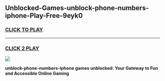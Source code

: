 
## Unblocked-Games-unblock-phone-numbers-iphone-Play-Free-9eyk0
<h3>
<a href="https://premium76.site?title=unblock-phone-numbers-iphone&ref=21A">CLICK TO PLAY</a></h3>
<hr>

<h3>
<a href="https://premium76.site?title=unblock-phone-numbers-iphone&ref=21A">CLICK 2 PLAY</a>
  
</h3>

<a href="https://premium76.site?title=unblock-phone-numbers-iphone&ref=21A"><img src="https://clearcache.store/games.png"></a>


**unblock-phone-numbers-iphone games unblocked: Your Gateway to Fun and Accessible Online Gaming**

